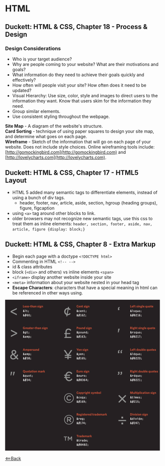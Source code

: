 # HTML

## Duckett: HTML & CSS, Chapter 18 - Process & Design

### Design Considerations

- Who is your target audience?
- Why are people coming to your website? What are their motivations and goals?
- What information do they need to achieve their goals quickly and effectively?
- How often will people visit your site? How often does it need to be updated?
- Visual Hierarchy: Use size, color, style and images to direct users to the information they want. Know that users skim for the information they need.
- Group similar elements.
- Use consistent styling throughout the webpage.

**Site Map** - A diagram of the website's structure.  
**Card Sorting** - technique of using paper squares to design your site map, and determine what goes on each page.  
**Wireframe** - Sketch of the information that will go on each page of your website. Does not include style choices. Online wireframing tools include: [http://gomockingbird.com](http://gomockingbird.com) and [http://lovelycharts.com](http://lovelycharts.com).  

## Duckett: HTML & CSS, Chapter 17 - HTML5 Layout

- HTML 5 added many semantic tags to differentiate elements, instead of using a bunch of div tags.
  - header, footer, nav, article, aside, section, hgroup (heading groups), figure, figcaption
- using `<a>` tag around other blocks to link.
- older browsers may not recognize new semantic tags, use this css to treat them as inline elements: `header, section, footer, aside, nav, article, figure {display: block;}`

## Duckett: HTML & CSS, Chapter 8 - Extra Markup

- Begin each page with a doctype `<!DOCTYPE html>`
- Commenting in HTML `<!-- -->`
- id & class attributes
- block (`<div>` and others) vs inline elements `<span>`
- `<iframe>` display another website inside your site
- `<meta>` information about your website nested in your head tag
- **Escape Characters**: characters that have a special meaning in html can be referenced in other ways using.

![HTML escape characters](HTML-escape-characters.png)

[<==Back](README.md)
